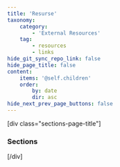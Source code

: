 ```yaml
---
title: 'Resurse'
taxonomy:
    category:
        - 'External Resources'
    tag:
        - resources
        - links
hide_git_sync_repo_link: false
hide_page_title: false
content:
    items: '@self.children'
    order:
        by: date
        dir: asc
hide_next_prev_page_buttons: false
---
```


[div class="sections-page-title"]
### Sections
[/div]
